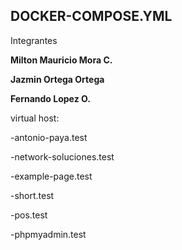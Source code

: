 ## DOCKER-COMPOSE.YML
Integrantes

**Milton Mauricio Mora C.**

**Jazmin Ortega Ortega**

**Fernando Lopez O.**

virtual host:

-antonio-paya.test

-network-soluciones.test

-example-page.test

-short.test

-pos.test

-phpmyadmin.test
